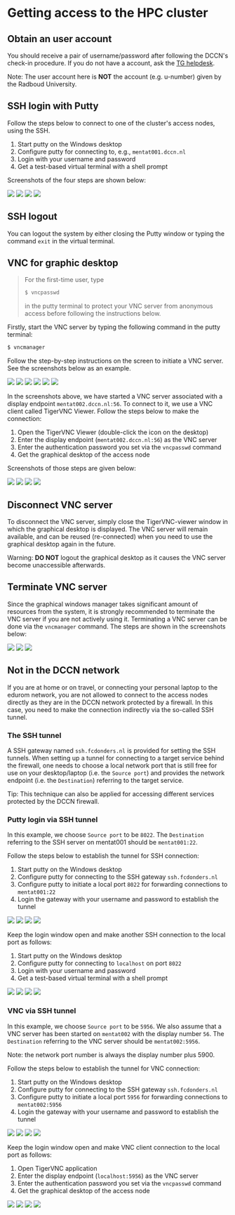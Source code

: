 # Getting access to the HPC cluster

## Obtain an user account

You should receive a pair of username/password after following the DCCN's check-in procedure. If you do not have a account, ask the [TG helpdesk](mailto:helpdesk@fcdonders.ru.nl). 

Note: The user account here is **NOT** the account (e.g. u-number) given by the Radboud University. 

## SSH login with Putty

Follow the steps below to connect to one of the cluster's access nodes, using the SSH.

1. Start putty on the Windows desktop
2. Configure putty for connecting to, e.g., `mentat001.dccn.nl` 
3. Login with your username and password 
4. Get a test-based virtual terminal with a shell prompt

Screenshots of the four steps are shown below:

![](figures/start_putty.png)
![](figures/putty_load_session.png)
![](figures/putty_login_username_password.png)
![](figures/putty_login_success.png)

## SSH logout

You can logout the system by either closing the Putty window or typing the command `exit` in the virtual terminal.

## VNC for graphic desktop

> For the first-time user, type
> 
> ```bash
> $ vncpasswd
> ```
> in the putty terminal to protect your VNC server from anonymous access before following the instructions below.

Firstly, start the VNC server by typing the following command in the putty terminal:

```bash
$ vncmanager
```

Follow the step-by-step instructions on the screen to initiate a VNC server. See the screenshots below as an example.

![](figures/vncmanager_main_menu_startvnc.png)
![](figures/vncmanager_startvnc_chosehost.png)
![](figures/vncmanager_startvnc_choseresolution.png)
![](figures/vncmanager_startvnc_adjustscreensize.png)
![](figures/vncmanager_startvnc_chosewm.png)
![](figures/vncmanager_startvnc_success.png)

In the screenshots above, we have started a VNC server associated with a display endpoint `mentat002.dccn.nl:56`.  To connect to it, we use a VNC client called TigerVNC Viewer.  Follow the steps below to make the connection:

1. Open the TigerVNC Viewer (double-click the icon on the desktop)
2. Enter the display endpoint (`mentat002.dccn.nl:56`) as the VNC server
3. Enter the authentication password you set via the `vncpasswd` command
4. Get the graphical desktop of the access node

Screenshots of those steps are given below:

![](figures/start_tigerVNC.png)
![](figures/tigerVNC_connect.png)
![](figures/tigerVNC_auth.png)
![](figures/tigerVNC_success.png)

## Disconnect VNC server

To disconnect the VNC server, simply close the TigerVNC-viewer window in which the graphical desktop is displayed. The VNC server will remain available, and can be reused (re-connected) when you need to use the graphical desktop again in the future.

Warning: __DO NOT__ logout the graphical desktop as it causes the VNC server become unaccessible afterwards.

## Terminate VNC server

Since the graphical windows manager takes significant amount of resources from the system, it is strongly recommended to terminate the VNC server if you are not actively using it.  Terminating a VNC server can be done via the `vncmanager` command.  The steps are shown in the screenshots below:

![](figures/vncmanager_stopvnc.png)
![](figures/vncmanager_stopvnc_selectvnc.png)
![](figures/vncmanager_stopvnc_confirm.png)


## Not in the DCCN network 

If you are at home or on travel, or connecting your personal laptop to the edurom network, you are not allowed to connect to the access nodes directly as they are in the DCCN network protected by a firewall.  In this case, you need to make the connection indirectly via the so-called SSH tunnel.

### The SSH tunnel

A SSH gateway named `ssh.fcdonders.nl` is provided for setting the SSH tunnels. When setting up a tunnel for connecting to a target service behind the firewall, one needs to choose a local network port that is still free for use on your desktop/laptop (i.e. the `Source port`) and provides the network endpoint (i.e. the `Destination`) referring to the target service.

Tip: This technique can also be applied for accessing different services protected by the DCCN firewall.   

### Putty login via SSH tunnel 
In this example, we choose `Source port` to be `8022`.  The `Destination` referring to the SSH server on mentat001 should be `mentat001:22`.

Follow the steps below to establish the tunnel for SSH connection:

1. Start putty on the Windows desktop
2. Configure putty for connecting to the SSH gateway `ssh.fcdonders.nl`
3. Configure putty to initiate a local port `8022` for forwarding connections to `mentat001:22` 
4. Login the gateway with your username and password to establish the tunnel

![](figures/start_putty.png)
![](figures/putty_ssh_tunnel_gateway_setup.png)
![](figures/putty_ssh_tunnel_for_ssh.png)
![](figures/putty_ssh_tunnel_gateway_login.png)

Keep the login window open and make another SSH connection to the local port as follows:

1. Start putty on the Windows desktop
2. Configure putty for connecting to `localhost` on port `8022`
3. Login with your username and password
4. Get a test-based virtual terminal with a shell prompt

![](figures/start_putty.png)
![](figures/putty_ssh_login_via_tunnel.png)
![](figures/putty_login_username_password.png)
![](figures/putty_login_success.png)

### VNC via SSH tunnel
In this example, we choose `Source port` to be `5956`.  We also assume that a VNC server has been started on `mentat002` with the display number `56`. The `Destination` referring to the VNC server should be ``mentat002:5956``.

Note: the network port number is always the display number plus 5900.

Follow the steps below to establish the tunnel for VNC connection:

1. Start putty on the Windows desktop
2. Configure putty for connecting to the SSH gateway `ssh.fcdonders.nl`
3. Configure putty to initiate a local port `5956` for forwarding connections to `mentat002:5956` 
4. Login the gateway with your username and password to establish the tunnel

![](figures/start_putty.png)
![](figures/putty_ssh_tunnel_gateway_setup.png)
![](figures/putty_ssh_tunnel_for_vnc.png)
![](figures/putty_ssh_tunnel_gateway_login.png)

Keep the login window open and make VNC client connection to the local port as follows:

1. Open TigerVNC application 
2. Enter the display endpoint (`localhost:5956`) as the VNC server
3. Enter the authentication password you set via the `vncpasswd` command
4. Get the graphical desktop of the access node

![](figures/start_tigerVNC.png)
![](figures/tigerVNC_via_tunnel.png)
![](figures/tigerVNC_auth.png)
![](figures/tigerVNC_success.png)
